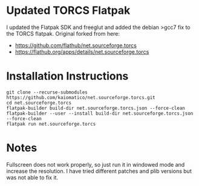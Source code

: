 # Updated TORCS Flatpak
I updated the Flatpak SDK and freeglut and added the debian >gcc7 fix to the TORCS flatpak. Original forked from here: 
- https://github.com/flathub/net.sourceforge.torcs
- https://flathub.org/apps/details/net.sourceforge.torcs

# Installation Instructions
```
git clone --recurse-submodules https://github.com/kaiomatico/net.sourceforge.torcs.git
cd net.sourceforge.torcs
flatpak-builder build-dir net.sourceforge.torcs.json --force-clean
flatpak-builder --user --install build-dir net.sourceforge.torcs.json --force-clean
flatpak run net.sourceforge.torcs
```

# Notes
Fullscreen does not work properly, so just run it in windowed mode and increase the resolution. I have tried different patches and plib versions but was not able to fix it.